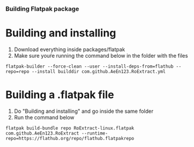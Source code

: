 ### Building Flatpak package
# Building and installing
1. Download everything inside packages/flatpak
2. Make sure youŕe running the command below in the folder with the files
```
flatpak-builder --force-clean --user --install-deps-from=flathub --repo=repo --install builddir com.github.AeEn123.RoExtract.yml
```
# Building a .flatpak file
1. Do "Building and installing" and go inside the same folder
2. Run the command below
```
flatpak build-bundle repo RoExtract-linux.flatpak com.github.AeEn123.RoExtract --runtime-repo=https://flathub.org/repo/flathub.flatpakrepo
```
